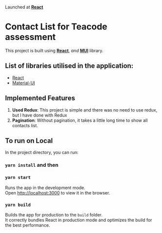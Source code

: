 
Launched at **[React](https://teacode-contacts.netlify.app/)**

# Contact List for Teacode assessment
This project is built using **[React](https://reactjs.org/)**, _and_ **[MUI](https://mui.com/)** library.

## List of libraries utilised in the application:
- [React](https://reactjs.org/)
- [Material-UI](https://mui.com/)

## Implemented Features
1. **Used Redux**: This project is simple and there was no need to use redux, but I have done with Redux
2. **Pagination**: Without pagination, it takes a little long time to show all contacts list.

## To run on Local

In the project directory, you can run:
### `yarn install` and then

### `yarn start`

Runs the app in the development mode.\
Open [http://localhost:3000](http://localhost:3000) to view it in the browser.

### `yarn build`

Builds the app for production to the `build` folder.\
It correctly bundles React in production mode and optimizes the build for the best performance.